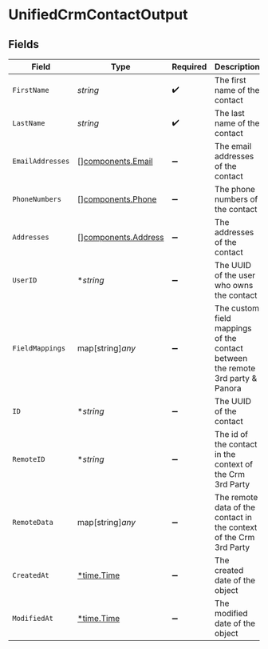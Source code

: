 # UnifiedCrmContactOutput


## Fields

| Field                                                                          | Type                                                                           | Required                                                                       | Description                                                                    |
| ------------------------------------------------------------------------------ | ------------------------------------------------------------------------------ | ------------------------------------------------------------------------------ | ------------------------------------------------------------------------------ |
| `FirstName`                                                                    | *string*                                                                       | :heavy_check_mark:                                                             | The first name of the contact                                                  |
| `LastName`                                                                     | *string*                                                                       | :heavy_check_mark:                                                             | The last name of the contact                                                   |
| `EmailAddresses`                                                               | [][components.Email](../../models/components/email.md)                         | :heavy_minus_sign:                                                             | The email addresses of the contact                                             |
| `PhoneNumbers`                                                                 | [][components.Phone](../../models/components/phone.md)                         | :heavy_minus_sign:                                                             | The phone numbers of the contact                                               |
| `Addresses`                                                                    | [][components.Address](../../models/components/address.md)                     | :heavy_minus_sign:                                                             | The addresses of the contact                                                   |
| `UserID`                                                                       | **string*                                                                      | :heavy_minus_sign:                                                             | The UUID of the user who owns the contact                                      |
| `FieldMappings`                                                                | map[string]*any*                                                               | :heavy_minus_sign:                                                             | The custom field mappings of the contact between the remote 3rd party & Panora |
| `ID`                                                                           | **string*                                                                      | :heavy_minus_sign:                                                             | The UUID of the contact                                                        |
| `RemoteID`                                                                     | **string*                                                                      | :heavy_minus_sign:                                                             | The id of the contact in the context of the Crm 3rd Party                      |
| `RemoteData`                                                                   | map[string]*any*                                                               | :heavy_minus_sign:                                                             | The remote data of the contact in the context of the Crm 3rd Party             |
| `CreatedAt`                                                                    | [*time.Time](https://pkg.go.dev/time#Time)                                     | :heavy_minus_sign:                                                             | The created date of the object                                                 |
| `ModifiedAt`                                                                   | [*time.Time](https://pkg.go.dev/time#Time)                                     | :heavy_minus_sign:                                                             | The modified date of the object                                                |